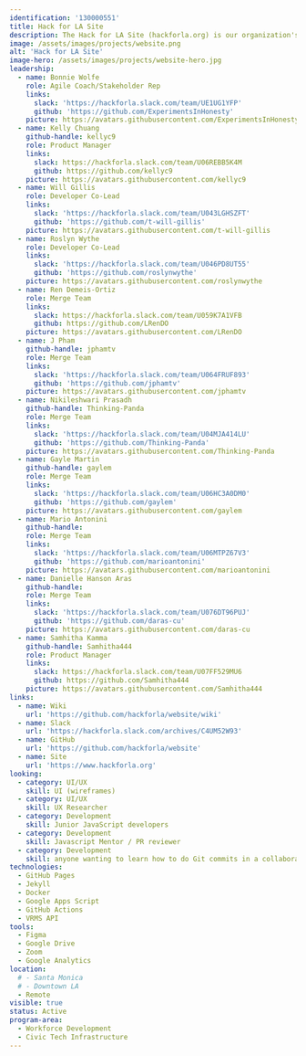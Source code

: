 ```yaml
---
identification: '130000551'
title: Hack for LA Site
description: The Hack for LA Site (hackforla.org) is our organization's way of communicating with volunteers, stakeholders, and donors. This project is a good place to start for new volunteers looking to polish their git protocol skills (branches, separation of concerns, etc.). We currently have two development paths&#58; growth (building out new pages and guides) and optimization (taking inventory of our code and design systems) to ensure we are consistently delivering value to our users while being scalable in our approach to building the site.
image: /assets/images/projects/website.png
alt: 'Hack for LA Site'
image-hero: /assets/images/projects/website-hero.jpg
leadership:
  - name: Bonnie Wolfe
    role: Agile Coach/Stakeholder Rep
    links:
      slack: 'https://hackforla.slack.com/team/UE1UG1YFP'
      github: 'https://github.com/ExperimentsInHonesty'
    picture: https://avatars.githubusercontent.com/ExperimentsInHonesty
  - name: Kelly Chuang
    github-handle: kellyc9
    role: Product Manager
    links:
      slack: https://hackforla.slack.com/team/U06REBB5K4M
      github: https://github.com/kellyc9
    picture: https://avatars.githubusercontent.com/kellyc9
  - name: Will Gillis
    role: Developer Co-Lead
    links:
      slack: 'https://hackforla.slack.com/team/U043LGHSZFT'
      github: 'https://github.com/t-will-gillis'
    picture: https://avatars.githubusercontent.com/t-will-gillis
  - name: Roslyn Wythe
    role: Developer Co-Lead
    links:
      slack: 'https://hackforla.slack.com/team/U046PD8UT55'
      github: 'https://github.com/roslynwythe'
    picture: https://avatars.githubusercontent.com/roslynwythe
  - name: Ren Demeis-Ortiz
    role: Merge Team
    links:
      slack: https://hackforla.slack.com/team/U059K7A1VFB
      github: https://github.com/LRenDO
    picture: https://avatars.githubusercontent.com/LRenDO
  - name: J Pham
    github-handle: jphamtv
    role: Merge Team
    links:
      slack: 'https://hackforla.slack.com/team/U064FRUF893'
      github: 'https://github.com/jphamtv'
    picture: https://avatars.githubusercontent.com/jphamtv
  - name: Nikileshwari Prasadh
    github-handle: Thinking-Panda
    role: Merge Team
    links:
      slack: 'https://hackforla.slack.com/team/U04MJA414LU'
      github: 'https://github.com/Thinking-Panda'
    picture: https://avatars.githubusercontent.com/Thinking-Panda
  - name: Gayle Martin
    github-handle: gaylem
    role: Merge Team
    links:
      slack: 'https://hackforla.slack.com/team/U06HC3A0DM0'
      github: 'https://github.com/gaylem'
    picture: https://avatars.githubusercontent.com/gaylem
  - name: Mario Antonini
    github-handle:
    role: Merge Team
    links:
      slack: 'https://hackforla.slack.com/team/U06MTPZ67V3'
      github: 'https://github.com/marioantonini'
    picture: https://avatars.githubusercontent.com/marioantonini
  - name: Danielle Hanson Aras
    github-handle:
    role: Merge Team
    links:
      slack: 'https://hackforla.slack.com/team/U076DT96PUJ'
      github: 'https://github.com/daras-cu'
    picture: https://avatars.githubusercontent.com/daras-cu
  - name: Samhitha Kamma
    github-handle: Samhitha444
    role: Product Manager
    links:
      slack: https://hackforla.slack.com/team/U07FF529MU6
      github: https://github.com/Samhitha444
    picture: https://avatars.githubusercontent.com/Samhitha444
links:
  - name: Wiki
    url: 'https://github.com/hackforla/website/wiki'
  - name: Slack
    url: 'https://hackforla.slack.com/archives/C4UM52W93'
  - name: GitHub
    url: 'https://github.com/hackforla/website'
  - name: Site
    url: 'https://www.hackforla.org'
looking:
  - category: UI/UX
    skill: UI (wireframes)
  - category: UI/UX
    skill: UX Researcher
  - category: Development
    skill: Junior JavaScript developers
  - category: Development
    skill: Javascript Mentor / PR reviewer
  - category: Development
    skill: anyone wanting to learn how to do Git commits in a collaborative work environment
technologies:
  - GitHub Pages
  - Jekyll
  - Docker
  - Google Apps Script
  - GitHub Actions
  - VRMS API
tools:
  - Figma
  - Google Drive
  - Zoom
  - Google Analytics
location:
  # - Santa Monica
  # - Downtown LA
  - Remote
visible: true
status: Active
program-area:
  - Workforce Development
  - Civic Tech Infrastructure
---
```

